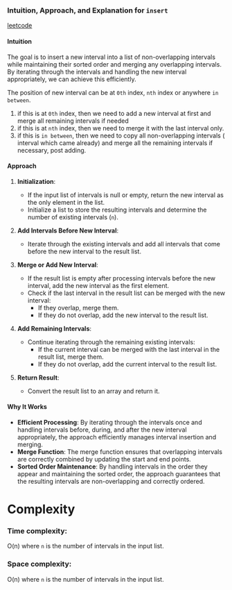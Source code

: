 ### Intuition, Approach, and Explanation for `insert`
[leetcode](https://leetcode.com/problems/insert-interval/solutions/5907074/simple-solution-detailed-explanation)
#### Intuition
The goal is to insert a new interval into a list of non-overlapping intervals while maintaining their sorted order and merging any overlapping intervals. By iterating through the intervals and handling the new interval appropriately, we can achieve this efficiently.

The position of new interval can be at `0th` index, `nth` index or anywhere `in between`.
1. if this is at `0th` index, then we need to add a new interval at first and merge all remaining intervals if needed
2. if this is at `nth` index, then we need to merge it with the last interval only. 
3. if this is `in between`, then we need to copy all non-overlapping intervals ( interval which came already) and
merge all the remaining intervals if necessary, post adding. 


#### Approach
1. **Initialization**:
    - If the input list of intervals is null or empty, return the new interval as the only element in the list.
    - Initialize a list to store the resulting intervals and determine the number of existing intervals (`n`).

2. **Add Intervals Before New Interval**:
    - Iterate through the existing intervals and add all intervals that come before the new interval to the result list.

3. **Merge or Add New Interval**:
    - If the result list is empty after processing intervals before the new interval, add the new interval as the first element.
    - Check if the last interval in the result list can be merged with the new interval:
        - If they overlap, merge them.
        - If they do not overlap, add the new interval to the result list.

4. **Add Remaining Intervals**:
    - Continue iterating through the remaining existing intervals:
        - If the current interval can be merged with the last interval in the result list, merge them.
        - If they do not overlap, add the current interval to the result list.

5. **Return Result**:
    - Convert the result list to an array and return it.

#### Why It Works
- **Efficient Processing**: By iterating through the intervals once and handling intervals before, during, and after the new interval appropriately, the approach efficiently manages interval insertion and merging.
- **Merge Function**: The merge function ensures that overlapping intervals are correctly combined by updating the start and end points.
- **Sorted Order Maintenance**: By handling intervals in the order they appear and maintaining the sorted order, the approach guarantees that the resulting intervals are non-overlapping and correctly ordered.

# Complexity
### Time complexity: 
O(n) where `n` is the number of intervals in the input list.

### Space complexity: 
O(n) where `n` is the number of intervals in the input list.
